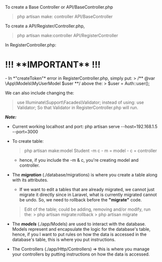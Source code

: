 To create a Base Controller or API/BaseController.php
> php artisan make: controller API/BaseController

To create a API/Register/Controller.php,
> php artisan make:controller API/RegisterController

In RegisterController.php:
<h1> !!! **IMPORTANT** !!!</h1>
    - In *"createToken"* error in RegisterController.php, simply put: 
        > /** @var \App\Models\MyUserModel $user **/
    above the: 
        > $user = Auth::user();

We can also include changing the:
 > use Illuminate\Support\Facades\Validator;
instead of using: 
 > use Validator;
So that Validator in RegisterController.php will run. 


<!-- Register API: Verb: GET, URL:http://localhost:8000/api/register
Login API: Verb: GET, URL:http://localhost:8000/api/login -->




***Note:***
- Current working localhost and port: php artisan serve --host=192.168.1.5 --port=3000

- To create table:
    > php artisan make:model Student -m c 
        - m = model
        - c = controller
    - hence, if you include the -m & c, you're creating model and controller.


- The ***migration*** (./database/migrations) is where you create a table along with its attributes.
    - If we want to edit a tables that are already migrated, we cannot just migrate it directly since in Laravel, what is currently migrated cannot be undo. So, we need to rollback before the **"migrate"** code. 
    > Edit of the table; could be adding, removing and/or modify, run the: 
        > php artisan migrate:rollback
        > php artisan migrate


- The ***models*** (./app/Models)  are used to interact with the database. Models represent and encapsulate the logic for the database's table, hence, if you I want to put rules on how the data is accessed in the database's table, this is where you put instructions. 

- The Controllers (./app/Http/Controllers) => this is where you manage your controllers by putting instructions on how the data is accessed. 


